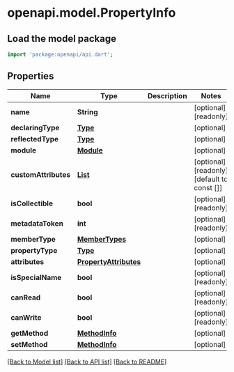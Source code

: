 # openapi.model.PropertyInfo

## Load the model package
```dart
import 'package:openapi/api.dart';
```

## Properties
Name | Type | Description | Notes
------------ | ------------- | ------------- | -------------
**name** | **String** |  | [optional] [readonly] 
**declaringType** | [**Type**](Type.md) |  | [optional] 
**reflectedType** | [**Type**](Type.md) |  | [optional] 
**module** | [**Module**](Module.md) |  | [optional] 
**customAttributes** | [**List<CustomAttributeData>**](CustomAttributeData.md) |  | [optional] [readonly] [default to const []]
**isCollectible** | **bool** |  | [optional] [readonly] 
**metadataToken** | **int** |  | [optional] [readonly] 
**memberType** | [**MemberTypes**](MemberTypes.md) |  | [optional] 
**propertyType** | [**Type**](Type.md) |  | [optional] 
**attributes** | [**PropertyAttributes**](PropertyAttributes.md) |  | [optional] 
**isSpecialName** | **bool** |  | [optional] [readonly] 
**canRead** | **bool** |  | [optional] [readonly] 
**canWrite** | **bool** |  | [optional] [readonly] 
**getMethod** | [**MethodInfo**](MethodInfo.md) |  | [optional] 
**setMethod** | [**MethodInfo**](MethodInfo.md) |  | [optional] 

[[Back to Model list]](../README.md#documentation-for-models) [[Back to API list]](../README.md#documentation-for-api-endpoints) [[Back to README]](../README.md)


